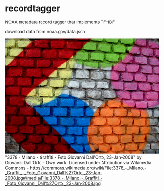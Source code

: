 # recordtagger
NOAA metadata record tagger that implements TF-IDF

download data from noaa.gov/data.json

![Graffiti Tags](https://github.com/CommerceDataService/recordtagger/blob/master/images/3378_-_Milano_-_Graffiti_-_Foto_Giovanni_Dall'Orto%2C_23-Jan-2008.jpg)
"3378 - Milano - Graffiti - Foto Giovanni Dall'Orto, 23-Jan-2008" by Giovanni Dall'Orto - Own work. Licensed under Attribution via Wikimedia Commons - https://commons.wikimedia.org/wiki/File:3378_-_Milano_-_Graffiti_-_Foto_Giovanni_Dall%27Orto,_23-Jan-2008.jpg#/media/File:3378_-_Milano_-_Graffiti_-_Foto_Giovanni_Dall%27Orto,_23-Jan-2008.jpg
